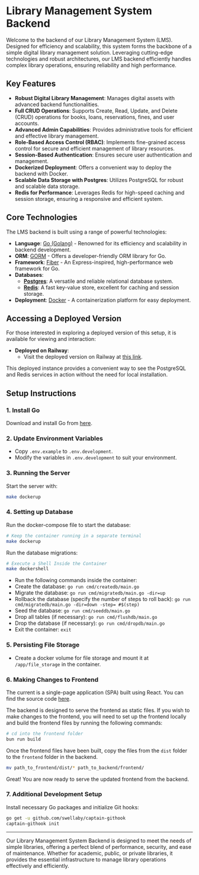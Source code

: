 # Library Management System Backend

Welcome to the backend of our Library Management System (LMS). Designed for efficiency and scalability, this system forms the backbone of a simple digital library management solution. Leveraging cutting-edge technologies and robust architectures, our LMS backend efficiently handles complex library operations, ensuring reliability and high performance.

## Key Features

- **Robust Digital Library Management**: Manages digital assets with advanced backend functionalities.
- **Full CRUD Operations**: Supports Create, Read, Update, and Delete (CRUD) operations for books, loans, reservations, fines, and user accounts.
- **Advanced Admin Capabilities**: Provides administrative tools for efficient and effective library management.
- **Role-Based Access Control (RBAC)**: Implements fine-grained access control for secure and efficient management of library resources.
- **Session-Based Authentication**: Ensures secure user authentication and management.
- **Dockerized Deployment**: Offers a convenient way to deploy the backend with Docker.
- **Scalable Data Storage with Postgres**: Utilizes PostgreSQL for robust and scalable data storage.
- **Redis for Performance**: Leverages Redis for high-speed caching and session storage, ensuring a responsive and efficient system.

## Core Technologies

The LMS backend is built using a range of powerful technologies:

- **Language**: [Go (Golang)](https://go.dev/doc/install) - Renowned for its efficiency and scalability in backend development.
- **ORM**: [GORM](https://gorm.io/index.html) - Offers a developer-friendly ORM library for Go.
- **Framework**: [Fiber](https://docs.gofiber.io/) - An Express-inspired, high-performance web framework for Go.
- **Databases**:
  - [**Postgres**](https://www.postgresql.org/): A versatile and reliable relational database system.
  - [**Redis**](https://redis.io/): A fast key-value store, excellent for caching and session storage.
- **Deployment**: [Docker](https://www.docker.com/) - A containerization platform for easy deployment.

## Accessing a Deployed Version

For those interested in exploring a deployed version of this setup, it is available for viewing and interaction:

- **Deployed on Railway**:
  - Visit the deployed version on Railway at [this link](https://railway.app/project/d296ea6f-2941-4176-8b32-ef7e210cf56a).

This deployed instance provides a convenient way to see the PostgreSQL and Redis services in action without the need for local installation.

## Setup Instructions

### 1. Install Go

Download and install Go from [here](https://go.dev/doc/install).

### 2. Update Environment Variables

- Copy `.env.example` to `.env.development`.
- Modify the variables in `.env.development` to suit your environment.

### 3. Running the Server

Start the server with:

```bash
make dockerup
```

### 4. Setting up Database

Run the docker-compose file to start the database:

```bash
# Keep the container running in a separate terminal
make dockerup
```

Run the database migrations:

```bash
# Execute a Shell Inside the Container
make dockershell
```

- Run the following commands inside the container:
- Create the database: `go run cmd/createdb/main.go`
- Migrate the database: `go run cmd/migratedb/main.go -dir=up`
- Rollback the database (specify the number of steps to roll back): `go run cmd/migratedb/main.go -dir=down -step= #$(step)`
- Seed the database: `go run cmd/seeddb/main.go`
- Drop all tables (if necessary): `go run cmd/flushdb/main.go`
- Drop the database (if necessary): `go run cmd/dropdb/main.go`
- Exit the container: `exit`

### 5. Persisting File Storage

- Create a docker volume for file storage and mount it at `/app/file_storage` in the container.

### 6. Making Changes to Frontend

The current is a single-page application (SPA) built using React. You can find the source code [here](https://github.com/ForAeons/lms-frontend-v2).

The backend is designed to serve the frontend as static files. If you wish to make changes to the frontend, you will need to set up the frontend locally and build the frontend files by running the following commands:

```bash
# cd into the frontend folder
bun run build
```

Once the frontend files have been built, copy the files from the `dist` folder to the `frontend` folder in the backend.

```bash
mv path_to_frontend/dist/* path_to_backend/frontend/
```

Great! You are now ready to serve the updated frontend from the backend.

### 7. Additional Development Setup

Install necessary Go packages and initialize Git hooks:

```bash
go get -u github.com/swellaby/captain-githook
captain-githook init
```

---

Our Library Management System Backend is designed to meet the needs of simple libraries, offering a perfect blend of performance, security, and ease of maintenance. Whether for academic, public, or private libraries, it provides the essential infrastructure to manage library operations effectively and efficiently.
